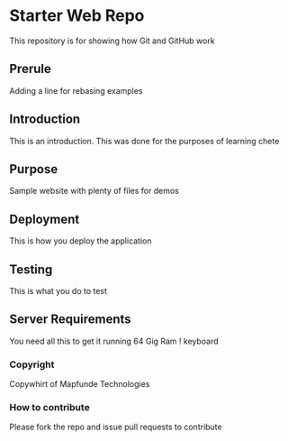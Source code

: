 # Starter Web Repo

This repository is for showing how Git and GitHub work

## Prerule

Adding a line for rebasing examples

## Introduction

This is an introduction.  This was done for the purposes of learning chete

## Purpose

Sample website with plenty of files for demos

## Deployment

This is how you deploy the application

## Testing 

This is what you do to test

## Server Requirements

You need all this to get it running
64 Gig Ram
! keyboard

### Copyright

Copywhirt of Mapfunde Technologies

### How to contribute

Please fork the repo and issue pull requests to contribute

